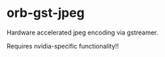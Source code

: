 # orb-gst-jpeg

Hardware accelerated jpeg encoding via gstreamer.

Requires nvidia-specific functionality!!
